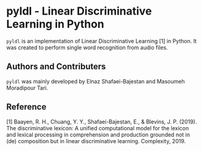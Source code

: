 # pyldl - Linear Discriminative Learning in Python  

`pyldl` is an implementation of Linear Discriminative Learning [1] in Python. It was created to perform single word recognition from audio files.

## Authors and Contributers

`pyldl` was mainly developed by Elnaz Shafaei-Bajestan and Masoumeh Moradipour Tari.

## Reference

[1] Baayen, R. H., Chuang, Y. Y., Shafaei-Bajestan, E., & Blevins, J. P. (2019). The discriminative lexicon: A unified computational model for the lexicon and lexical processing in comprehension and production grounded not in (de) composition but in linear discriminative learning. Complexity, 2019.
